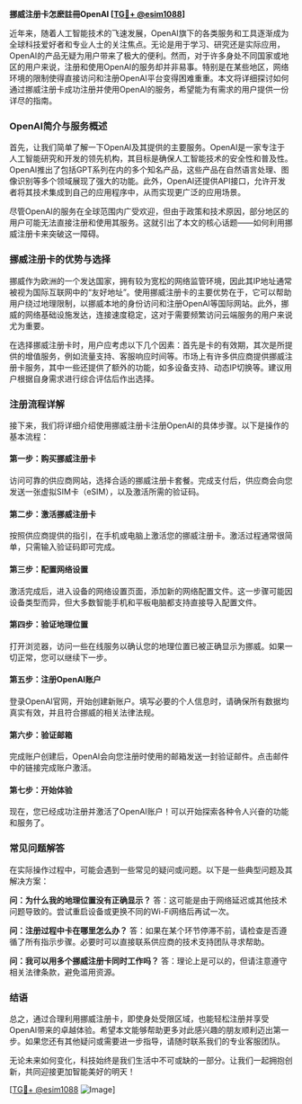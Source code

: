 **挪威注册卡怎麽註冊OpenAI [[TG💪+ @esim1088](https://t.me/s/esim1088)]**

近年来，随着人工智能技术的飞速发展，OpenAI旗下的各类服务和工具逐渐成为全球科技爱好者和专业人士的关注焦点。无论是用于学习、研究还是实际应用，OpenAI的产品无疑为用户带来了极大的便利。然而，对于许多身处不同国家或地区的用户来说，注册和使用OpenAI的服务却并非易事。特别是在某些地区，网络环境的限制使得直接访问和注册OpenAI平台变得困难重重。本文将详细探讨如何通过挪威注册卡成功注册并使用OpenAI的服务，希望能为有需求的用户提供一份详尽的指南。

### OpenAI简介与服务概述

首先，让我们简单了解一下OpenAI及其提供的主要服务。OpenAI是一家专注于人工智能研究和开发的领先机构，其目标是确保人工智能技术的安全性和普及性。OpenAI推出了包括GPT系列在内的多个知名产品，这些产品在自然语言处理、图像识别等多个领域展现了强大的功能。此外，OpenAI还提供API接口，允许开发者将其技术集成到自己的应用程序中，从而实现更广泛的应用场景。

尽管OpenAI的服务在全球范围内广受欢迎，但由于政策和技术原因，部分地区的用户可能无法直接注册和使用其服务。这就引出了本文的核心话题——如何利用挪威注册卡来突破这一障碍。

### 挪威注册卡的优势与选择

挪威作为欧洲的一个发达国家，拥有较为宽松的网络监管环境，因此其IP地址通常被视为国际互联网中的“友好地址”。使用挪威注册卡的主要优势在于，它可以帮助用户绕过地理限制，以挪威本地的身份访问和注册OpenAI等国际网站。此外，挪威的网络基础设施发达，连接速度稳定，这对于需要频繁访问云端服务的用户来说尤为重要。

在选择挪威注册卡时，用户应考虑以下几个因素：首先是卡的有效期，其次是所提供的增值服务，例如流量支持、客服响应时间等。市场上有许多供应商提供挪威注册卡服务，其中一些还提供了额外的功能，如多设备支持、动态IP切换等。建议用户根据自身需求进行综合评估后作出选择。

### 注册流程详解

接下来，我们将详细介绍使用挪威注册卡注册OpenAI的具体步骤。以下是操作的基本流程：

#### 第一步：购买挪威注册卡
访问可靠的供应商网站，选择合适的挪威注册卡套餐。完成支付后，供应商会向您发送一张虚拟SIM卡（eSIM），以及激活所需的验证码。

#### 第二步：激活挪威注册卡
按照供应商提供的指引，在手机或电脑上激活您的挪威注册卡。激活过程通常很简单，只需输入验证码即可完成。

#### 第三步：配置网络设置
激活完成后，进入设备的网络设置页面，添加新的网络配置文件。这一步骤可能因设备类型而异，但大多数智能手机和平板电脑都支持直接导入配置文件。

#### 第四步：验证地理位置
打开浏览器，访问一些在线服务以确认您的地理位置已被正确显示为挪威。如果一切正常，您可以继续下一步。

#### 第五步：注册OpenAI账户
登录OpenAI官网，开始创建新账户。填写必要的个人信息时，请确保所有数据均真实有效，并且符合挪威的相关法律法规。

#### 第六步：验证邮箱
完成账户创建后，OpenAI会向您注册时使用的邮箱发送一封验证邮件。点击邮件中的链接完成账户激活。

#### 第七步：开始体验
现在，您已经成功注册并激活了OpenAI账户！可以开始探索各种令人兴奋的功能和服务了。

### 常见问题解答

在实际操作过程中，可能会遇到一些常见的疑问或问题。以下是一些典型问题及其解决方案：

**问：为什么我的地理位置没有正确显示？**
答：这可能是由于网络延迟或其他技术问题导致的。尝试重启设备或更换不同的Wi-Fi网络后再试一次。

**问：注册过程中卡在哪里怎么办？**
答：如果在某个环节停滞不前，请检查是否遵循了所有指示步骤。必要时可以直接联系供应商的技术支持团队寻求帮助。

**问：我可以用多个挪威注册卡同时工作吗？**
答：理论上是可以的，但请注意遵守相关法律条款，避免滥用资源。

### 结语

总之，通过合理利用挪威注册卡，即使身处受限区域，也能轻松注册并享受OpenAI带来的卓越体验。希望本文能够帮助更多对此感兴趣的朋友顺利迈出第一步。如果您还有其他疑问或需要进一步指导，请随时联系我们的专业客服团队。

无论未来如何变化，科技始终是我们生活中不可或缺的一部分。让我们一起拥抱创新，共同迎接更加智能美好的明天！

[[TG💪+ @esim1088](https://t.me/s/esim1088) ![Image](https://i.postimg.cc/4NQfJmqS/Snipaste-2025-05-13-00-14-12.png)]